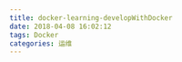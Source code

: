 ```yaml
---
title: docker-learning-developWithDocker
date: 2018-04-08 16:02:12
tags: Docker
categories: 运维
---
```

